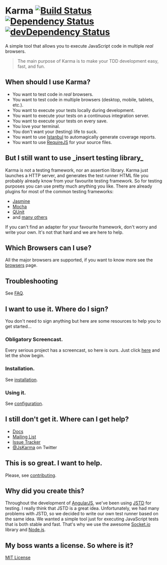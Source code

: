 # Karma [![Build Status](https://travis-ci.org/karma-runner/karma.svg?branch=master)](https://travis-ci.org/karma-runner/karma) [![Dependency Status](https://david-dm.org/karma-runner/karma.svg)](https://david-dm.org/karma-runner/karma) [![devDependency Status](https://david-dm.org/karma-runner/karma/dev-status.svg)](https://david-dm.org/karma-runner/karma#info=devDependencies)

A simple tool that allows you to execute JavaScript code in multiple
_real_ browsers.

> The main purpose of Karma is to make your TDD development easy,
>  fast, and fun.


## When should I use Karma?

* You want to test code in *real* browsers.
* You want to test code in multiple browsers (desktop, mobile,
  tablets, etc.).
* You want to execute your tests locally during development.
* You want to execute your tests on a continuous integration server.
* You want to execute your tests on every save.
* You love your terminal.
* You don't want your (testing) life to suck.
* You want to use [Istanbul] to automagically generate coverage
  reports.
* You want to use [RequireJS] for your source files.


## But I still want to use \_insert testing library\_

Karma is not a testing framework, nor an assertion library.
Karma just launches a HTTP server, and generates the test runner HTML file you probably already know from your favourite testing framework.
So for testing purposes you can use pretty much anything you like. There are already plugins for most of the common testing frameworks:

* [Jasmine]
* [Mocha]
* [QUnit]
* and [many others](https://www.npmjs.org/browse/keyword/karma-adapter)

If you can't find an adapter for your favourite framework, don't worry and write your own.
It's not that hard and we are here to help.


## Which Browsers can I use?

All the major browsers are supported, if you want to know more see the
[browsers] page.


## Troubleshooting
See [FAQ](https://karma-runner.github.io/0.12/intro/faq.html).


## I want to use it. Where do I sign?

You don't need to sign anything but here are some resources to help
you to get started...


### Obligatory Screencast.

Every serious project has a screencast, so here is ours.  Just click
[here] and let the show begin.


### Installation.

See [installation](https://karma-runner.github.io/0.12/intro/installation.html).


### Using it.

See [configuration](https://karma-runner.github.io/0.12/intro/configuration.html).


## I still don't get it. Where can I get help?

* [Docs]
* [Mailing List]
* [Issue Tracker]
* [@JsKarma] on Twitter


## This is so great. I want to help.

Please, see
[contributing](https://karma-runner.github.io/0.12/dev/contributing.html).


## Why did you create this?

Throughout the development of [AngularJS], we've been using [JSTD] for
testing. I really think that JSTD is a great idea. Unfortunately, we
had many problems with JSTD, so we decided to write our own test
runner based on the same idea. We wanted a simple tool just for
executing JavaScript tests that is both stable and fast. That's why we
use the awesome [Socket.io] library and [Node.js].


## My boss wants a license. So where is it?
[MIT License](./LICENSE)


[AngularJS]: https://angularjs.org/
[JSTD]: https://code.google.com/p/js-test-driver/
[Socket.io]: http://socket.io/
[Node.js]: http://nodejs.org/
[Jasmine]: https://github.com/karma-runner/karma-jasmine
[Mocha]: https://github.com/karma-runner/karma-mocha
[QUnit]: https://github.com/karma-runner/karma-qunit
[here]: https://www.youtube.com/watch?v=MVw8N3hTfCI
[Mailing List]: https://groups.google.com/forum/#!forum/karma-users
[Issue Tracker]: https://github.com/karma-runner/karma/issues
[@JsKarma]: https://twitter.com/JsKarma
[RequireJS]: http://requirejs.org/
[Istanbul]: https://github.com/gotwarlost/istanbul

[browsers]: https://karma-runner.github.io/0.12/config/browsers.html
[Docs]: https://karma-runner.github.io
